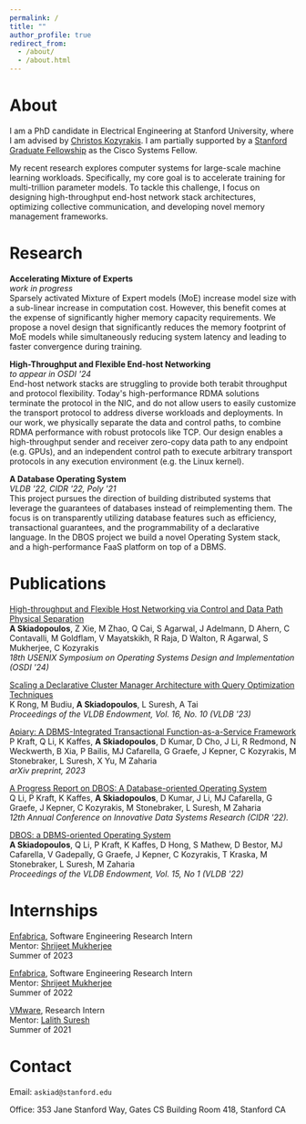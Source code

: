 ```yaml
---
permalink: /
title: ""
author_profile: true
redirect_from:
  - /about/
  - /about.html
---
```


About
======

I am a PhD candidate in Electrical Engineering at Stanford University, where I am advised by [Christos Kozyrakis](https://web.stanford.edu/~kozyraki/). I am partially supported by a [Stanford Graduate Fellowship](https://vpge.stanford.edu/fellowships-funding/sgf) as the Cisco Systems Fellow.

My recent research explores computer systems for large-scale machine learning workloads.
Specifically, my core goal is to accelerate training for multi-trillion parameter models.
To tackle this challenge, I focus on designing high-throughput end-host network stack architectures, optimizing collective communication, and developing novel memory management frameworks.

Research
======
**Accelerating Mixture of Experts**\
*work in progress*\
Sparsely activated Mixture of Expert models (MoE) increase model size with a sub-linear increase in computation cost. However, this benefit comes at the expense of significantly higher memory capacity requirements. We propose a novel design that significantly reduces the memory footprint of MoE models while simultaneously reducing system latency and leading to faster convergence during training.

**High-Throughput and Flexible End-host Networking**\
*to appear in OSDI '24*\
End-host network stacks are struggling to provide both terabit throughput and protocol flexibility.
Today's high-performance RDMA solutions terminate the protocol in the NIC, and do not allow users to easily customize the transport protocol to address diverse workloads and deployments.
In our work, we physically separate the data and control paths, to combine RDMA performance with robust protocols like TCP.
Our design enables a high-throughput sender and receiver zero-copy data path to any endpoint (e.g. GPUs),
and an independent control path to execute arbitrary transport protocols in any execution environment (e.g. the Linux kernel).

**A Database Operating System**\
*VLDB '22, CIDR '22, Poly '21*\
This project pursues the direction of building distributed systems that leverage the guarantees of databases instead of reimplementing them.
The focus is on transparently utilizing database features such as efficiency, transactional guarantees, and the programmability of a declarative language.
In the DBOS project we build a novel Operating System stack, and a high-performance FaaS platform on top of a DBMS.


Publications
======

[High-throughput and Flexible Host Networking via Control and Data Path Physical Separation](#publications)\
**A Skiadopoulos**, Z Xie, M Zhao, Q Cai, S Agarwal, J Adelmann, D Ahern, C Contavalli, M Goldflam, V Mayatskikh, R Raja, D Walton, R Agarwal, S Mukherjee, C Kozyrakis\
*18th USENIX Symposium on Operating Systems Design and Implementation (OSDI '24)*

[Scaling a Declarative Cluster Manager Architecture with Query Optimization Techniques](https://dl.acm.org/doi/pdf/10.14778/3603581.3603599)\
K Rong, M Budiu, **A Skiadopoulos**, L Suresh, A Tai\
*Proceedings of the VLDB Endowment, Vol. 16, No. 10 (VLDB '23)*

[Apiary: A DBMS-Integrated Transactional Function-as-a-Service Framework](https://arxiv.org/pdf/2208.13068.pdf)\
P Kraft, Q Li, K Kaffes, **A Skiadopoulos**, D Kumar, D Cho, J Li, R Redmond, N Weckwerth, B Xia, P Bailis, MJ Cafarella, G Graefe, J Kepner, C Kozyrakis, M Stonebraker, L Suresh, X Yu, M Zaharia\
*arXiv preprint, 2023*

[A Progress Report on DBOS: A Database-oriented Operating System](files/dbos-cidr.pdf)\
Q Li, P Kraft, K Kaffes, **A Skiadopoulos**, D Kumar, J Li, MJ Cafarella, G Graefe, J Kepner, C Kozyrakis, M Stonebraker, L Suresh, M Zaharia\
*12th Annual Conference on Innovative Data Systems Research (CIDR '22).*

[DBOS: a DBMS-oriented Operating System](https://dl.acm.org/doi/pdf/10.14778/3485450.3485454)\
**A Skiadopoulos**, Q Li, P Kraft, K Kaffes, D Hong, S Mathew, D Bestor, MJ Cafarella, V Gadepally, G Graefe, J Kepner, C Kozyrakis, T Kraska, M Stonebraker, L Suresh, M Zaharia\
*Proceedings of the VLDB Endowment, Vol. 15, No 1 (VLDB '22)*


Internships
======
[Enfabrica](https://enfabrica.net/), Software Engineering Research Intern\
Mentor: [Shrijeet Mukherjee](https://www.linkedin.com/in/shrijeet-mukherjee-b275/)\
Summer of 2023

[Enfabrica](https://enfabrica.net/), Software Engineering Research Intern\
Mentor: [Shrijeet Mukherjee](https://www.linkedin.com/in/shrijeet-mukherjee-b275/)\
Summer of 2022

[VMware](https://www.vmware.com/), Research Intern\
Mentor: [Lalith Suresh](https://lalith.in/about/)\
Summer of 2021


Contact
======

Email:
<code class="language-plaintext"><span>a</span><span style="display:none;">HIDDEN</span><span>s</span><span>k</span><span style="display:none;">HIDDEN</span><span>i</span><span>a</span><span style="display:none;">HIDDEN</span><span>d</span><span>@</span><span>s</span><span style="display:none;">HIDDEN</span><span>tanf</span><span style="display:none;">HIDDEN</span><span>ord</span><span>.</span><span>edu</span></code>

Office: 353 Jane Stanford Way, Gates CS Building Room 418, Stanford CA

